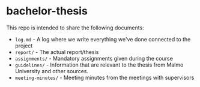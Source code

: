 # bachelor-thesis
This repo is intended to share the following documents:
* `log.md` - A log where we write everything we've done connected to the project
* `report/` - The actual report/thesis
* `assignments/` - Mandatory assignments given during the course
* `guidelines/` - Information that are relevant to the thesis from Malmo University and other sources.
* `meeting-minutes/` - Meeting minutes from the meetings with supervisors
